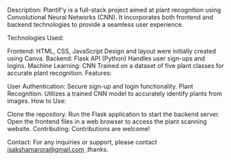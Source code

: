 Description:
Plantif'y is a full-stack project aimed at plant recognition using Convolutional Neural Networks (CNN). It incorporates both frontend and backend technologies to provide a seamless user experience.

Technologies Used:

Frontend: HTML, CSS, JavaScript
Design and layout were initially created using Canva.
Backend: Flask API (Python)
Handles user sign-ups and logins.
Machine Learning: CNN
Trained on a dataset of five plant classes for accurate plant recognition.
Features:

User Authentication: Secure sign-up and login functionality.
Plant Recognition: Utilizes a trained CNN model to accurately identify plants from images.
How to Use:

Clone the repository.
Run the Flask application to start the backend server.
Open the frontend files in a web browser to access the plant scanning website.
Contributing:
Contributions are welcome! 



Contact:
For any inquiries or support, please contact isakshamarora@gmail.com ,thanks.

